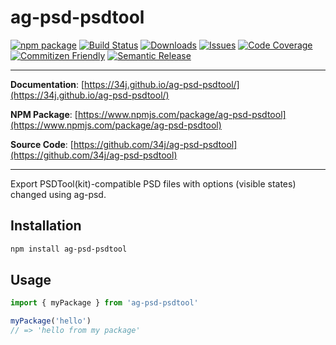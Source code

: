 # ag-psd-psdtool

[![npm package][npm-img]][npm-url]
[![Build Status][build-img]][build-url]
[![Downloads][downloads-img]][downloads-url]
[![Issues][issues-img]][issues-url]
[![Code Coverage][codecov-img]][codecov-url]
[![Commitizen Friendly][commitizen-img]][commitizen-url]
[![Semantic Release][semantic-release-img]][semantic-release-url]

---

**Documentation**: [https://34j.github.io/ag-psd-psdtool/](https://34j.github.io/ag-psd-psdtool/)

**NPM Package**: [https://www.npmjs.com/package/ag-psd-psdtool](https://www.npmjs.com/package/ag-psd-psdtool)

**Source Code**: [https://github.com/34j/ag-psd-psdtool](https://github.com/34j/ag-psd-psdtool)

---

Export PSDTool(kit)-compatible PSD files with options (visible states) changed using ag-psd.

## Installation

```bash
npm install ag-psd-psdtool
```

## Usage

```ts
import { myPackage } from 'ag-psd-psdtool'

myPackage('hello')
// => 'hello from my package'
```

[build-img]:https://github.com/34j/ag-psd-psdtool/actions/workflows/release.yml/badge.svg
[build-url]:https://github.com/34j/ag-psd-psdtool/actions/workflows/release.yml
[downloads-img]:https://img.shields.io/npm/dt/ag-psd-psdtool
[downloads-url]:https://www.npmtrends.com/ag-psd-psdtool
[npm-img]:https://img.shields.io/npm/v/ag-psd-psdtool
[npm-url]:https://www.npmjs.com/package/ag-psd-psdtool
[issues-img]:https://img.shields.io/github/issues/34j/ag-psd-psdtool
[issues-url]:https://github.com/34j/ag-psd-psdtool/issues
[codecov-img]:https://codecov.io/gh/34j/ag-psd-psdtool/branch/main/graph/badge.svg
[codecov-url]:https://codecov.io/gh/34j/ag-psd-psdtool
[semantic-release-img]:https://img.shields.io/badge/%20%20%F0%9F%93%A6%F0%9F%9A%80-semantic--release-e10079.svg
[semantic-release-url]:https://github.com/semantic-release/semantic-release
[commitizen-img]:https://img.shields.io/badge/commitizen-friendly-brightgreen.svg
[commitizen-url]:http://commitizen.github.io/cz-cli/
